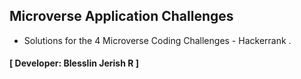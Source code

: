 ## Microverse Application Challenges
- Solutions for the 4 Microverse Coding Challenges - Hackerrank .
#### [ Developer: Blesslin Jerish R ]
